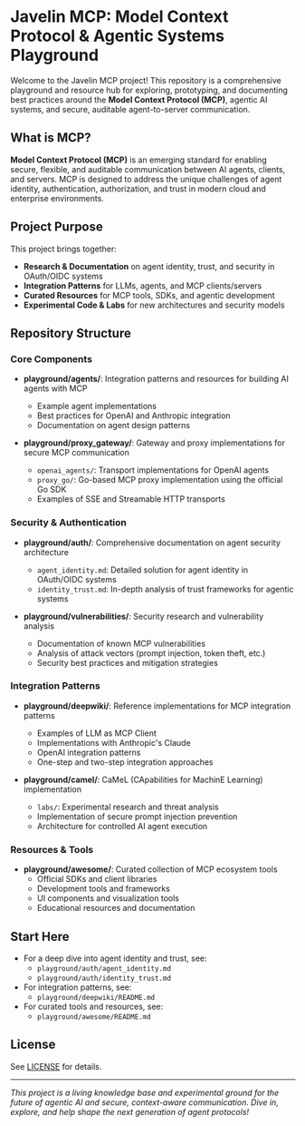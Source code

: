 # Javelin MCP: Model Context Protocol & Agentic Systems Playground

Welcome to the Javelin MCP project! This repository is a comprehensive playground and resource hub for exploring, prototyping, and documenting best practices around the **Model Context Protocol (MCP)**, agentic AI systems, and secure, auditable agent-to-server communication.

## What is MCP?
**Model Context Protocol (MCP)** is an emerging standard for enabling secure, flexible, and auditable communication between AI agents, clients, and servers. MCP is designed to address the unique challenges of agent identity, authentication, authorization, and trust in modern cloud and enterprise environments.

## Project Purpose
This project brings together:
- **Research & Documentation** on agent identity, trust, and security in OAuth/OIDC systems
- **Integration Patterns** for LLMs, agents, and MCP clients/servers
- **Curated Resources** for MCP tools, SDKs, and agentic development
- **Experimental Code & Labs** for new architectures and security models

## Repository Structure

### Core Components
- **playground/agents/**: Integration patterns and resources for building AI agents with MCP
  - Example agent implementations
  - Best practices for OpenAI and Anthropic integration
  - Documentation on agent design patterns

- **playground/proxy_gateway/**: Gateway and proxy implementations for secure MCP communication
  - `openai_agents/`: Transport implementations for OpenAI agents
  - `proxy_go/`: Go-based MCP proxy implementation using the official Go SDK
  - Examples of SSE and Streamable HTTP transports

### Security & Authentication
- **playground/auth/**: Comprehensive documentation on agent security architecture
  - `agent_identity.md`: Detailed solution for agent identity in OAuth/OIDC systems
  - `identity_trust.md`: In-depth analysis of trust frameworks for agentic systems

- **playground/vulnerabilities/**: Security research and vulnerability analysis
  - Documentation of known MCP vulnerabilities
  - Analysis of attack vectors (prompt injection, token theft, etc.)
  - Security best practices and mitigation strategies

### Integration Patterns
- **playground/deepwiki/**: Reference implementations for MCP integration patterns
  - Examples of LLM as MCP Client
  - Implementations with Anthropic's Claude
  - OpenAI integration patterns
  - One-step and two-step integration approaches

- **playground/camel/**: CaMeL (CApabilities for MachinE Learning) implementation
  - `labs/`: Experimental research and threat analysis
  - Implementation of secure prompt injection prevention
  - Architecture for controlled AI agent execution

### Resources & Tools
- **playground/awesome/**: Curated collection of MCP ecosystem tools
  - Official SDKs and client libraries
  - Development tools and frameworks
  - UI components and visualization tools
  - Educational resources and documentation

## Start Here
- For a deep dive into agent identity and trust, see:
  - `playground/auth/agent_identity.md`
  - `playground/auth/identity_trust.md`
- For integration patterns, see:
  - `playground/deepwiki/README.md`
- For curated tools and resources, see:
  - `playground/awesome/README.md`

## License
See [LICENSE](LICENSE) for details.

---

*This project is a living knowledge base and experimental ground for the future of agentic AI and secure, context-aware communication. Dive in, explore, and help shape the next generation of agent protocols!*